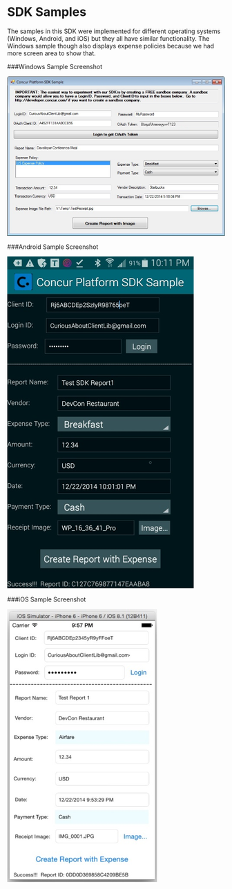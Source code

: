 SDK Samples
============

The samples in this SDK were implemented for different operating systems (Windows, Android, and iOS) but they all have similar functionality. The Windows sample though also displays expense policies because we had more screen area to show that.  


###Windows Sample Screenshot

![Windows Sample Screenshot](../figures/windows_sample_figure1.jpg)


###Android Sample Screenshot

![Android Sample Screenshot](../figures/android_sample_figure1.jpg)


###iOS Sample Screenshot

![iOS Sample Screenshot](../figures/iOS_sample_figure1.jpg)